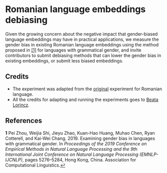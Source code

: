# Romanian language embeddings debiasing #

Given the growing concern about the negative impact that gender-biased language embeddings may have in practical applications, we measure the gender bias in existing Romanian language embeddings using the method proposed in <a id="a1">[[1]](#f1)</a> for languages with grammatical gender, and invite contributors to submit debiasing methods that can lower the gender bias in existing embeddings, or submit less biased embeddings.

## Credits ##

- The experiment was adapted from the [original](https://github.com/shaoxia57/Bias_in_Gendered_Languages) experiment for Romanian language.
- All the credits for adapting and running the experiments goes to [Beata Lorincz](https://github.com/lorinczb).

## References ##

<b id="f1">1</b> Pei Zhou, Weijia Shi, Jieyu Zhao, Kuan-Hao Huang, Muhao Chen, Ryan Cotterell, and Kai-Wei Chang. 2019. Examining gender bias in languages with grammatical gender. In *Proceedings of the 2019 Conference on Empirical Methods in Natural Language Processing and the 9th International Joint Conference on Natural Language Processing (EMNLP-IJCNLP)*, pages 5276–5284, Hong Kong, China. Association for Computational Linguistics.[↩](#a1)
